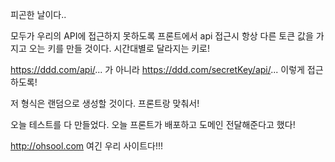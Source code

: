 피곤한 날이다..

모두가 우리의 API에 접근하지 못하도록 프론트에서 api 접근시 항상 다른 토큰 값을 가지고 오는 키를 만들 것이다.
시간대별로 달라지는 키로!

https://ddd.com/api/... 가 아니라
https://ddd.com/secretKey/api/... 이렇게 접근하도록!

저 형식은 랜덤으로 생성할 것이다.
프론트랑 맞춰서!

오늘 테스트를 다 만들었다.
오늘 프론트가 배포하고 도메인 전달해준다고 했다!

http://ohsool.com
여긴 우리 사이트다!!!
